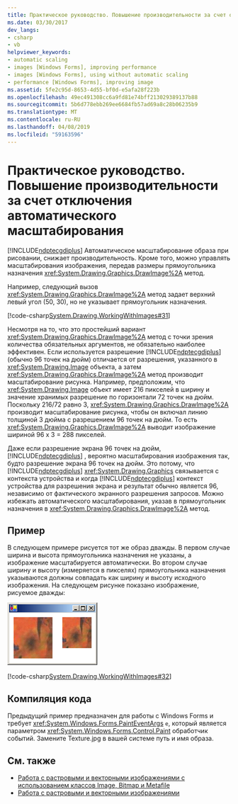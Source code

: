 ```yaml
---
title: Практическое руководство. Повышение производительности за счет отключения автоматического масштабирования
ms.date: 03/30/2017
dev_langs:
- csharp
- vb
helpviewer_keywords:
- automatic scaling
- images [Windows Forms], improving performance
- images [Windows Forms], using without automatic scaling
- performance [Windows Forms], improving image
ms.assetid: 5fe2c95d-8653-4d55-bf0d-e5afa28f223b
ms.openlocfilehash: 49ec491308cc6a9fd81e74bff213029389137b88
ms.sourcegitcommit: 5b6d778ebb269ee6684fb57ad69a8c28b06235b9
ms.translationtype: MT
ms.contentlocale: ru-RU
ms.lasthandoff: 04/08/2019
ms.locfileid: "59163596"
---
```

# <a name="how-to-improve-performance-by-avoiding-automatic-scaling"></a>Практическое руководство. Повышение производительности за счет отключения автоматического масштабирования
[!INCLUDE[ndptecgdiplus](../../../../includes/ndptecgdiplus-md.md)] Автоматическое масштабирование образа при рисовании, снижает производительность. Кроме того, можно управлять масштабирования изображения, передав размеры прямоугольника назначения <xref:System.Drawing.Graphics.DrawImage%2A> метод.  
  
 Например, следующий вызов <xref:System.Drawing.Graphics.DrawImage%2A> метод задает верхний левый угол (50, 30), но не указывает прямоугольник назначения.  
  
 [!code-csharp[System.Drawing.WorkingWithImages#31](~/samples/snippets/csharp/VS_Snippets_Winforms/System.Drawing.WorkingWithImages/CS/Class1.cs#31)]
   
  
 Несмотря на то, что это простейший вариант <xref:System.Drawing.Graphics.DrawImage%2A> метод с точки зрения количества обязательных аргументов, не обязательно наиболее эффективен. Если используется разрешение [!INCLUDE[ndptecgdiplus](../../../../includes/ndptecgdiplus-md.md)] (обычно 96 точек на дюйм) отличается от разрешения, указанного в <xref:System.Drawing.Image> объекта, а затем <xref:System.Drawing.Graphics.DrawImage%2A> метод производит масштабирование рисунка. Например, предположим, что <xref:System.Drawing.Image> объект имеет 216 пикселей в ширину и значение хранимых разрешение по горизонтали 72 точек на дюйм. Поскольку 216/72 равно 3, <xref:System.Drawing.Graphics.DrawImage%2A> производит масштабирование рисунка, чтобы он включал линию толщиной 3 дюйма с разрешением 96 точек на дюйм. То есть <xref:System.Drawing.Graphics.DrawImage%2A> выводит изображение шириной 96 x 3 = 288 пикселей.  
  
 Даже если разрешение экрана 96 точек на дюйм, [!INCLUDE[ndptecgdiplus](../../../../includes/ndptecgdiplus-md.md)] , вероятно масштабирования изображения так, будто разрешение экрана 96 точек на дюйм. Это потому, что [!INCLUDE[ndptecgdiplus](../../../../includes/ndptecgdiplus-md.md)] <xref:System.Drawing.Graphics> связывается с контекста устройства и когда [!INCLUDE[ndptecgdiplus](../../../../includes/ndptecgdiplus-md.md)] контекст устройства для разрешения экрана и результат обычно является 96, независимо от фактического экранного разрешения запросов. Можно избежать автоматического масштабирования, указав в прямоугольник назначения в <xref:System.Drawing.Graphics.DrawImage%2A> метод.  
  
## <a name="example"></a>Пример  
 В следующем примере рисуется тот же образ дважды. В первом случае ширина и высота прямоугольника назначения не указаны, а изображение масштабируется автоматически. Во втором случае ширину и высоту (измеряется в пикселях) прямоугольника назначения указываются должны совпадать как ширину и высоту исходного изображения. На следующем рисунке показано изображение, рисуемое дважды:  
  
 ![Снимок экрана, показывающий образов с помощью масштабированная текстура.](./media/how-to-improve-performance-by-avoiding-automatic-scaling/two-scaled-texture-images.png)  
  
 [!code-csharp[System.Drawing.WorkingWithImages#32](~/samples/snippets/csharp/VS_Snippets_Winforms/System.Drawing.WorkingWithImages/CS/Class1.cs#32)]
   
  
## <a name="compiling-the-code"></a>Компиляция кода  
 Предыдущий пример предназначен для работы с Windows Forms и требует <xref:System.Windows.Forms.PaintEventArgs> `e`, который является параметром <xref:System.Windows.Forms.Control.Paint> обработчик событий. Замените Texture.jpg в вашей системе путь и имя образа.  
  
## <a name="see-also"></a>См. также

- [Работа с растровыми и векторными изображениями с использованием классов Image, Bitmap и Metafile](images-bitmaps-and-metafiles.md)
- [Работа с растровыми и векторными изображениями](working-with-images-bitmaps-icons-and-metafiles.md)
